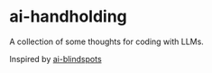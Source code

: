 # ai-handholding

A collection of some thoughts for coding with LLMs.

Inspired by [ai-blindspots](https://ezyang.github.io/ai-blindspots/)
